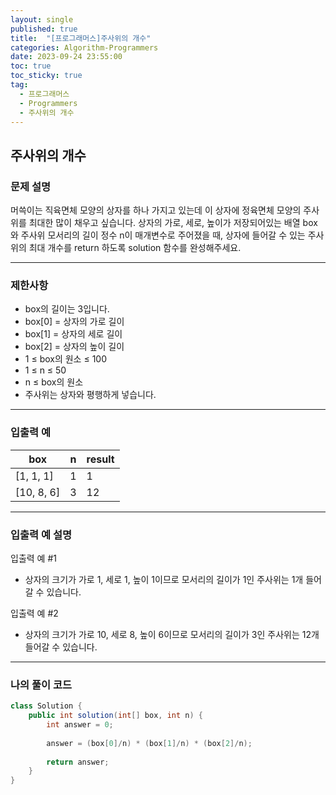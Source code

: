 ```yaml
---
layout: single
published: true
title:  "[프로그래머스]주사위의 개수"
categories: Algorithm-Programmers
date: 2023-09-24 23:55:00
toc: true
toc_sticky: true
tag:   
  - 프로그래머스
  - Programmers
  - 주사위의 개수
---
```


## 주사위의 개수

### 문제 설명

머쓱이는 직육면체 모양의 상자를 하나 가지고 있는데 이 상자에 정육면체 모양의 주사위를 최대한 많이 채우고 싶습니다. 상자의 가로, 세로, 높이가 저장되어있는 배열 box와 주사위 모서리의 길이 정수 n이 매개변수로 주어졌을 때, 상자에 들어갈 수 있는 주사위의 최대 개수를 return 하도록 solution 함수를 완성해주세요.

----------------

### 제한사항

* box의 길이는 3입니다.
* box[0] = 상자의 가로 길이
* box[1] = 상자의 세로 길이
* box[2] = 상자의 높이 길이
* 1 ≤ box의 원소 ≤ 100
* 1 ≤ n ≤ 50
* n ≤ box의 원소
* 주사위는 상자와 평행하게 넣습니다.



----------------

### 입출력 예

|box|	n|	result|
|---|---|---|
|[1, 1, 1]|	1|	1|
|[10, 8, 6]|	3|	12|

----------------
### 입출력 예 설명

입출력 예 #1  

* 상자의 크기가 가로 1, 세로 1, 높이 1이므로 모서리의 길이가 1인 주사위는 1개 들어갈 수 있습니다.
  

입출력 예 #2  

* 상자의 크기가 가로 10, 세로 8, 높이 6이므로 모서리의 길이가 3인 주사위는 12개 들어갈 수 있습니다.
  



----------------

### 나의 풀이 코드

```java
class Solution {
    public int solution(int[] box, int n) {
        int answer = 0;
        
        answer = (box[0]/n) * (box[1]/n) * (box[2]/n);
        
        return answer;
    }
}
```